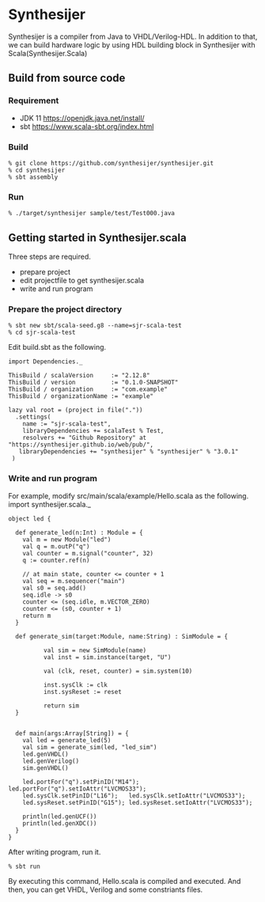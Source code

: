 # Synthesijer
Synthesijer is a compiler from Java to VHDL/Verilog-HDL.
In addition to that, we can build hardware logic by using HDL building block in Synthesijer with Scala(Synthesijer.Scala)

## Build from source code
### Requirement

* JDK 11 https://openjdk.java.net/install/
* sbt https://www.scala-sbt.org/index.html

### Build

    % git clone https://github.com/synthesijer/synthesijer.git
    % cd synthesijer
    % sbt assembly

### Run

    % ./target/synthesijer sample/test/Test000.java

## Getting started in Synthesijer.scala
Three steps are required.

+ prepare project
+ edit projectfile to get synthesijer.scala
+ write and run program


### Prepare the project directory

    % sbt new sbt/scala-seed.g8 --name=sjr-scala-test
    % cd sjr-scala-test

Edit build.sbt as the following.

    import Dependencies._
    
    ThisBuild / scalaVersion     := "2.12.8"
    ThisBuild / version          := "0.1.0-SNAPSHOT"
    ThisBuild / organization     := "com.example"
    ThisBuild / organizationName := "example"
    
    lazy val root = (project in file("."))
      .settings(
        name := "sjr-scala-test",
        libraryDependencies += scalaTest % Test,
        resolvers += "Github Repository" at "https://synthesijer.github.io/web/pub/",
       libraryDependencies += "synthesijer" % "synthesijer" % "3.0.1"
     )

### Write and run program
For example, modify src/main/scala/example/Hello.scala as the following.
    import synthesijer.scala._
        
    object led {
      
      def generate_led(n:Int) : Module = {
        val m = new Module("led")
        val q = m.outP("q")
        val counter = m.signal("counter", 32)
        q := counter.ref(n)
        
        // at main state, counter <= counter + 1
        val seq = m.sequencer("main")
        val s0 = seq.add()
        seq.idle -> s0
        counter <= (seq.idle, m.VECTOR_ZERO)
        counter <= (s0, counter + 1)
        return m
      }
      
      def generate_sim(target:Module, name:String) : SimModule = {
    
              val sim = new SimModule(name)
              val inst = sim.instance(target, "U")
              
              val (clk, reset, counter) = sim.system(10)
    
              inst.sysClk := clk
              inst.sysReset := reset
              
              return sim
      }
    
      
      def main(args:Array[String]) = {
        val led = generate_led(5)
        val sim = generate_sim(led, "led_sim")
        led.genVHDL()
        led.genVerilog()
        sim.genVHDL()
    
        led.portFor("q").setPinID("M14"); led.portFor("q").setIoAttr("LVCMOS33");
        led.sysClk.setPinID("L16");   led.sysClk.setIoAttr("LVCMOS33");
        led.sysReset.setPinID("G15"); led.sysReset.setIoAttr("LVCMOS33");
    
        println(led.genUCF())
        println(led.genXDC())
      }
    }

After writing program, run it.

    % sbt run

By executing this command, Hello.scala is compiled and executed. And then, you can get VHDL, Verilog and some constriants files.
